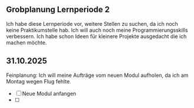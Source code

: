 ## Grobplanung Lernperiode 2
Ich habe diese Lernperiode vor, weitere Stellen zu suchen, da ich noch keine Praktikumstelle hab. Ich will auch noch meine Programmierungsskills verbessern. Ich habe schon Ideen für kleinere Projekte ausgedacht die ich machen möchte. 


## 31.10.2025
Feinplanung: 
Ich will meine Aufträge vom neuen Modul aufholen, da ich am Montag wegen Flug fehlte. 

- [ ] Neue Modul anfangen
- [ ] 

